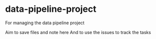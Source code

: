 # data-pipeline-project
For managing the data pipeline project

Aim to save files and note here
And to use the issues to track the tasks
